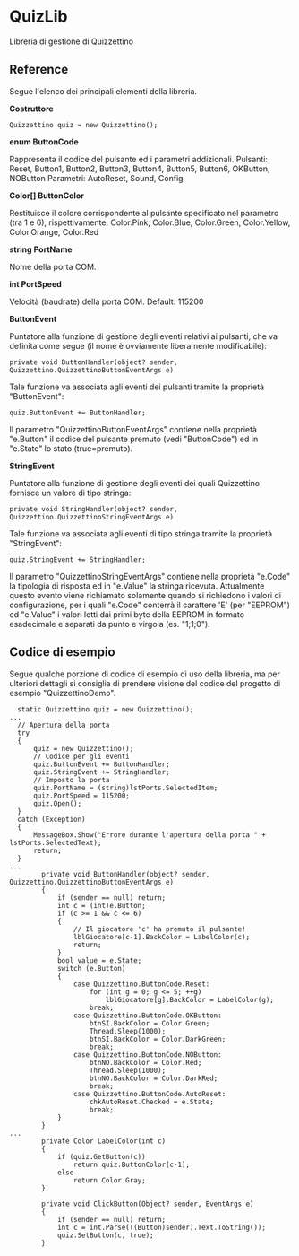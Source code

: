 # QuizLib
Libreria di gestione di Quizzettino

## Reference

Segue l'elenco dei principali elementi della libreria.

**Costruttore**
```
Quizzettino quiz = new Quizzettino();
```
**enum ButtonCode**

Rappresenta il codice del pulsante ed i parametri addizionali.
Pulsanti: Reset, Button1, Button2, Button3, Button4, Button5, Button6, OKButton, NOButton
Parametri: AutoReset, Sound, Config

**Color[] ButtonColor**

Restituisce il colore corrispondente al pulsante specificato nel parametro (tra 1 e 6), rispettivamente:
Color.Pink, Color.Blue, Color.Green, Color.Yellow, Color.Orange, Color.Red

**string PortName**

Nome della porta COM.

**int PortSpeed**

Velocità (baudrate) della porta COM. Default: 115200

**ButtonEvent**

Puntatore alla funzione di gestione degli eventi relativi ai pulsanti, che va definita come segue (il nome è ovviamente liberamente modificabile):
```
private void ButtonHandler(object? sender, Quizzettino.QuizzettinoButtonEventArgs e)
```
Tale funzione va associata agli eventi dei pulsanti tramite la proprietà "ButtonEvent":
```
quiz.ButtonEvent += ButtonHandler;
```
Il parametro "QuizzettinoButtonEventArgs" contiene nella proprietà "e.Button" il codice del pulsante premuto (vedi "ButtonCode") ed in "e.State" lo stato (true=premuto).

**StringEvent**

Puntatore alla funzione di gestione degli eventi dei quali Quizzettino fornisce un valore di tipo stringa:
```
private void StringHandler(object? sender, Quizzettino.QuizzettinoStringEventArgs e)
```
Tale funzione va associata agli eventi di tipo stringa tramite la proprietà "StringEvent":
```
quiz.StringEvent += StringHandler;
```
Il parametro "QuizzettinoStringEventArgs" contiene nella proprietà "e.Code" la tipologia di risposta ed in "e.Value" la stringa ricevuta. Attualmente questo evento viene richiamato solamente quando si richiedono i valori di configurazione, per i quali "e.Code" conterrà il carattere 'E' (per "EEPROM") ed "e.Value" i valori letti dai primi byte della EEPROM in formato esadecimale e separati da punto e virgola (es. "1;1;0").


## Codice di esempio

Segue qualche porzione di codice di esempio di uso della libreria, ma per ulteriori dettagli si consiglia di prendere visione del codice del progetto di esempio "QuizzettinoDemo".
```
  static Quizzettino quiz = new Quizzettino();
...
  // Apertura della porta
  try
  {
      quiz = new Quizzettino();
      // Codice per gli eventi
      quiz.ButtonEvent += ButtonHandler;
      quiz.StringEvent += StringHandler;
      // Imposto la porta
      quiz.PortName = (string)lstPorts.SelectedItem;
      quiz.PortSpeed = 115200;
      quiz.Open();
  }
  catch (Exception)
  {
      MessageBox.Show("Errore durante l'apertura della porta " + lstPorts.SelectedText);
      return;
  }
...
        private void ButtonHandler(object? sender, Quizzettino.QuizzettinoButtonEventArgs e)
        {
            if (sender == null) return;
            int c = (int)e.Button;
            if (c >= 1 && c <= 6)
            {
                // Il giocatore 'c' ha premuto il pulsante!
                lblGiocatore[c-1].BackColor = LabelColor(c);
                return;
            }
            bool value = e.State;
            switch (e.Button)
            {
                case Quizzettino.ButtonCode.Reset:
                    for (int g = 0; g <= 5; ++g)
                        lblGiocatore[g].BackColor = LabelColor(g);
                    break;
                case Quizzettino.ButtonCode.OKButton:
                    btnSI.BackColor = Color.Green;
                    Thread.Sleep(1000);
                    btnSI.BackColor = Color.DarkGreen;
                    break;
                case Quizzettino.ButtonCode.NOButton:
                    btnNO.BackColor = Color.Red;
                    Thread.Sleep(1000);
                    btnNO.BackColor = Color.DarkRed;
                    break;
                case Quizzettino.ButtonCode.AutoReset:
                    chkAutoReset.Checked = e.State;
                    break;
            }
        }
...
        private Color LabelColor(int c)
        {
            if (quiz.GetButton(c))
                return quiz.ButtonColor[c-1];
            else
                return Color.Gray;
        }

        private void ClickButton(Object? sender, EventArgs e)
        {
            if (sender == null) return;
            int c = int.Parse(((Button)sender).Text.ToString());
            quiz.SetButton(c, true);            
        }

```
